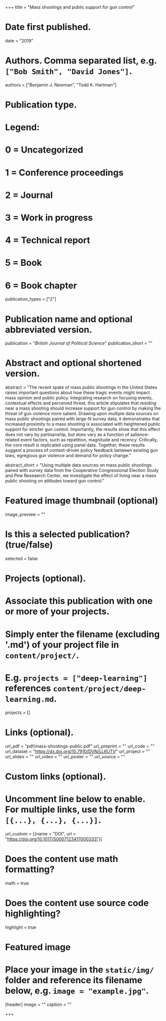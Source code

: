+++
title = "Mass shootings and public support for gun control"

# Date first published.
date = "2019"

# Authors. Comma separated list, e.g. `["Bob Smith", "David Jones"]`.
authors = ["Benjamin J. Newman", "Todd K. Hartman"]

# Publication type.
# Legend:
# 0 = Uncategorized
# 1 = Conference proceedings
# 2 = Journal
# 3 = Work in progress
# 4 = Technical report
# 5 = Book
# 6 = Book chapter
publication_types = ["2"]

# Publication name and optional abbreviated version.
publication = "*British Journal of Political Science*"
publication_short = ""

# Abstract and optional shortened version.
abstract = "The recent spate of mass public shootings in the United States raises important questions about how these tragic events might impact mass opinion and public policy. Integrating research on focusing events, contextual effects and perceived threat, this article stipulates that residing near a mass shooting should increase support for gun control by making the threat of gun violence more salient. Drawing upon multiple data sources on mass public shootings paired with large-N survey data, it demonstrates that increased proximity to a mass shooting is associated with heightened public support for stricter gun control. Importantly, the results show that this effect does not vary by partisanship, but does vary as a function of salience-related event factors, such as repetition, magnitude and recency. Critically, the core result is replicated using panel data. Together, these results suggest a process of context-driven policy feedback between existing gun laws, egregious gun violence and demand for policy change."

abstract_short = "Using multiple data sources on mass public shootings paired with survey data from the Cooperative Congressional Election Study and Pew Reseaerch Center, we investigate the effect of living near a mass public shooting on attitudes toward gun control."

# Featured image thumbnail (optional)
image_preview = ""

# Is this a selected publication? (true/false)
selected = false

# Projects (optional).
#   Associate this publication with one or more of your projects.
#   Simply enter the filename (excluding '.md') of your project file in `content/project/`.
#   E.g. `projects = ["deep-learning"]` references `content/project/deep-learning.md`.
projects = []

# Links (optional).
url_pdf = "pdf/mass-shootings-public.pdf"
url_preprint = ""
url_code = ""
url_dataset = "https://dx.doi.org/10.7910/DVN/LL6UTV"
url_project = ""
url_slides = ""
url_video = ""
url_poster = ""
url_source = ""

# Custom links (optional).
#   Uncomment line below to enable. For multiple links, use the form `[{...}, {...}, {...}]`.
url_custom = [{name = "DOI", url = "https://doi.org/10.1017/S0007123417000333"}]

# Does the content use math formatting?
math = true

# Does the content use source code highlighting?
highlight = true

# Featured image
# Place your image in the `static/img/` folder and reference its filename below, e.g. `image = "example.jpg"`.
[header]
image = ""
caption = ""

+++
